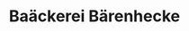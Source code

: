 ---
title: "Baäckerei Bärenhecke"
url: /bad-gottleuba-berggiesshuebel/baaeckerei-baerenhecke/
shop: Bäckerei
---